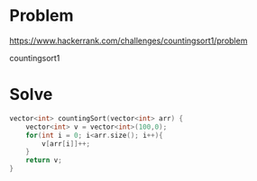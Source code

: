 # Problem
https://www.hackerrank.com/challenges/countingsort1/problem

countingsort1

# Solve
```c++
vector<int> countingSort(vector<int> arr) {
    vector<int> v = vector<int>(100,0);
    for(int i = 0; i<arr.size(); i++){
        v[arr[i]]++;
    }
    return v;
}
```
